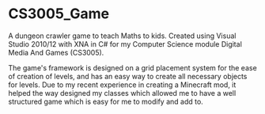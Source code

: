 # CS3005_Game
A dungeon crawler game to teach Maths to kids. Created using Visual Studio 2010/12 with XNA in C# for my Computer Science module Digital Media And Games (CS3005).

The game's framework is designed on a grid placement system for the ease of creation of levels, and has an easy way to create all necessary objects for levels. Due to my recent experience in creating a Minecraft mod, it helped the way designed my classes which allowed me to have a well structured game which is easy for me to modify and add to.
